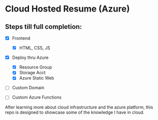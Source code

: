 # Cloud Hosted Resume (Azure)

## Steps till full completion:
- [x] Frontend
    - [x] HTML, CSS, JS
- [x] Deploy thru Azure
    - [x] Resource Group
    - [x] Storage Acct
    - [x] Azure Static Web
- [ ] Custom Domain
- [ ] Custom Azure Functions


After learning more about cloud infrastructure and the azure platform, this repo is designed to showcase some of the knowledge I have in cloud. 